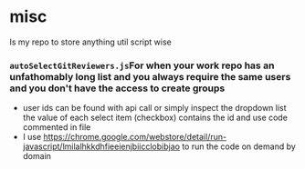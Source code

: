 # misc

Is my repo to store anything util script wise




### `autoSelectGitReviewers.js`For when your work repo has an unfathomably long list and you always require the same users and you don't have the access to create groups

- user ids can be found with api call or simply inspect the dropdown list the value of each select item (checkbox) contains the id and use code commented in file
- I use  https://chrome.google.com/webstore/detail/run-javascript/lmilalhkkdhfieeienjbiicclobibjao to run the code on demand by domain
